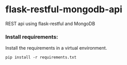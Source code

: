 # flask-restful-mongodb-api
REST api using flask-restful and MongoDB

### Install requirements: ###
Install the requirements in a virtual environment.
```
pip install -r requirements.txt
```
